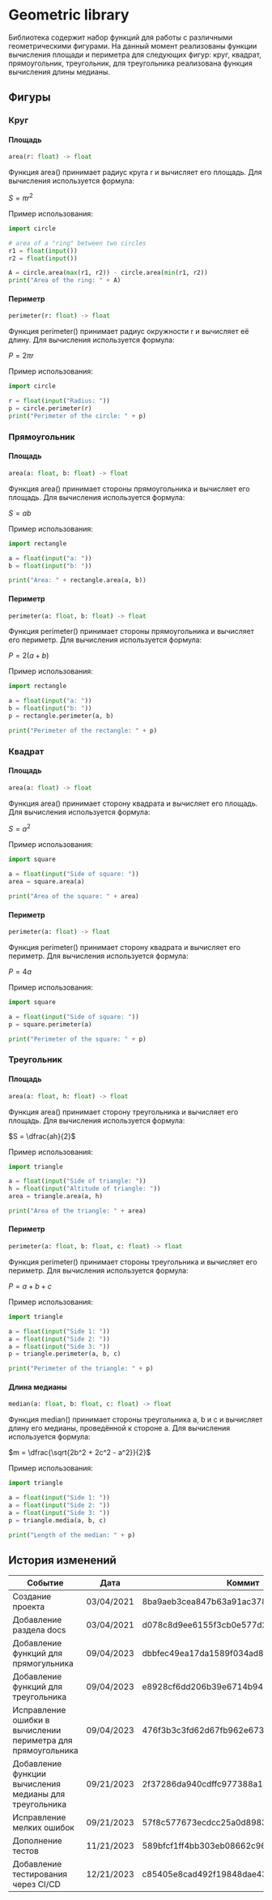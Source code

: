 # Geometric library
Библиотека содержит набор функций для работы с различными геометрическими фигурами. На данный момент реализованы функции вычисления площади и периметра для следующих фигур: круг, квадрат, прямоугольник, треугольник, для треугольника реализована функция вычисления длины медианы.

## Фигуры

### Круг
#### Площадь
```python
area(r: float) -> float
```
Функция area() принимает радиус круга r и вычисляет его площадь.
Для вычисления используется формула:

$S = πr^2$

Пример использования:
```python
import circle

# area of a "ring" between two circles
r1 = float(input())
r2 = float(input())

A = circle.area(max(r1, r2)) - circle.area(min(r1, r2))
print("Area of the ring: " + A)
```
#### Периметр
```python
perimeter(r: float) -> float
```
Функция perimeter() принимает радиус окружности r и вычисляет её длину.
Для вычисления используется формула:

$P = 2πr$

Пример использования:
```python
import circle

r = float(input("Radius: "))
p = circle.perimeter(r)
print("Perimeter of the circle: " + p)
```

### Прямоугольник
#### Площадь
```python
area(a: float, b: float) -> float
```
Функция area() принимает стороны прямоугольника и вычисляет его площадь.
Для вычисления используется формула:

$S = ab$

Пример использования:
```python
import rectangle

a = float(input("a: "))
b = float(input("b: "))

print("Area: " + rectangle.area(a, b))
```

#### Периметр
```python
perimeter(a: float, b: float) -> float
```
Функция perimeter() принимает стороны прямоугольника и вычисляет его периметр.
Для вычисления используется формула:

$P = 2(a+b)$

Пример использования:
```python
import rectangle

a = float(input("a: "))
b = float(input("b: "))
p = rectangle.perimeter(a, b)

print("Perimeter of the rectangle: " + p)
```

### Квадрат
#### Площадь
```python
area(a: float) -> float
```
Функция area() принимает сторону квадрата и вычисляет его площадь.
Для вычисления используется формула:

$S = a^2$

Пример использования:
```python
import square

a = float(input("Side of square: "))
area = square.area(a)

print("Area of the square: " + area)
```
#### Периметр
```python
perimeter(a: float) -> float
```
Функция perimeter() принимает сторону квадрата и вычисляет его периметр.
Для вычисления используется формула:

$P = 4a$

Пример использования:
```python
import square

a = float(input("Side of square: "))
p = square.perimeter(a)

print("Perimeter of the square: " + p)
```

### Треугольник
#### Площадь
```python
area(a: float, h: float) -> float
```
Функция area() принимает сторону треугольника и вычисляет его площадь.
Для вычисления используется формула:

$S = \dfrac{ah}{2}$

Пример использования:
```python
import triangle

a = float(input("Side of triangle: "))
h = float(input("Altitude of triangle: "))
area = triangle.area(a, h)

print("Area of the triangle: " + area)
```

#### Периметр
```python
perimeter(a: float, b: float, c: float) -> float
```
Функция perimeter() принимает стороны треугольника и вычисляет его периметр.
Для вычисления используется формула:

$P = a + b + c$

Пример использования:
```python
import triangle

a = float(input("Side 1: "))
a = float(input("Side 2: "))
a = float(input("Side 3: "))
p = triangle.perimeter(a, b, c)

print("Perimeter of the triangle: " + p)
```

#### Длина медианы
```python
median(a: float, b: float, c: float) -> float
```
Функция median() принимает стороны треугольника a, b и c и вычисляет длину его медианы, проведённой к стороне a.
Для вычисления используется формула:

$m = \dfrac{\sqrt{2b^2 + 2c^2 - a^2}}{2}$

Пример использования:
```python
import triangle

a = float(input("Side 1: "))
a = float(input("Side 2: "))
a = float(input("Side 3: "))
p = triangle.media(a, b, c)

print("Length of the median: " + p)
```

## История изменений

|Событие                                                     |Дата      |Коммит                                  |
|------------------------------------------------------------|----------|----------------------------------------|
|Создание проекта                                            |03/04/2021|8ba9aeb3cea847b63a91ac378a2a6db758682460|
|Добавление раздела docs                                     |03/04/2021|d078c8d9ee6155f3cb0e577d28d337b791de28e2|
|Добавление функций для прямогульника                        |09/04/2023|dbbfec49ea17da1589f034ad8dc03418a807fa16|
|Добавление функций для треугольника                         |09/04/2023|e8928cf6dd206b39e6714b9496144df8f8322b4c|
|Исправление ошибки в вычислении периметра для прямоугольника|09/04/2023|476f3b3c3fd62d67fb962e673bfd53761d0e4192|
|Добавление функции вычисления медианы для треугольника      |09/21/2023|2f37286da940cdffc977388a1461f25603d97546|
|Исправление мелких ошибок                                   |09/21/2023|57f8c577673ecdcc25a0d8983800237c6ca15f40|
|Дополнение тестов                                           |11/21/2023|589bfcf1ff4bb303eb08662c96618da25165a6f3|
|Добавление тестирования через CI/CD                         |12/21/2023|c85405e8cad492f19848dae43803bab2decf2002|
